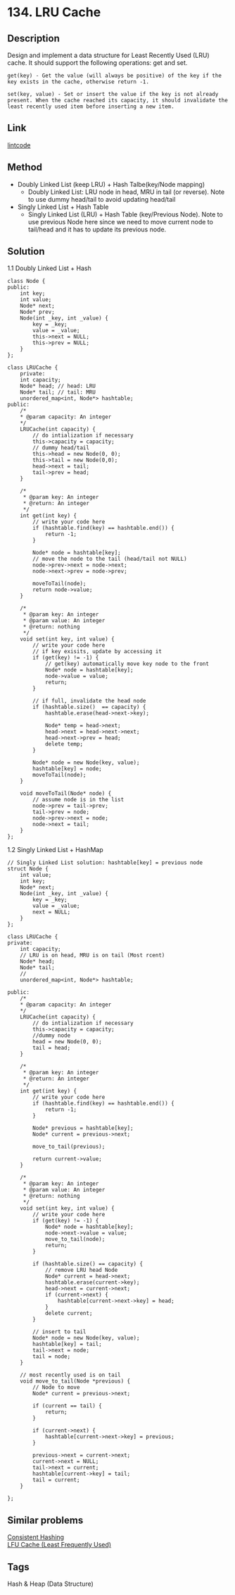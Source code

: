 # 134. LRU Cache

## Description

Design and implement a data structure for Least Recently Used (LRU) cache. It should support the following operations: get and set.
```
get(key) - Get the value (will always be positive) of the key if the key exists in the cache, otherwise return -1.

set(key, value) - Set or insert the value if the key is not already present. When the cache reached its capacity, it should invalidate the least recently used item before inserting a new item.
```

## Link
[lintcode](https://www.lintcode.com/problem/lru-cache/)

## Method
* Doubly Linked List (keep LRU) + Hash Talbe(key/Node mapping)
  * Doubly Linked List: LRU node in head, MRU in tail (or reverse). Note to use dummy head/tail to avoid updating head/tail
* Singly Linked List + Hash Table
  * Singly Linked List (LRU) + Hash Table (key/Previous Node). Note to use previous Node here since we need to move current node to tail/head and it has to update its previous node.

## Solution
1.1 Doubly Linked List + Hash
~~~
class Node {
public:
    int key;
    int value;
    Node* next;
    Node* prev;
    Node(int _key, int _value) {
        key = _key;
        value = _value;
        this->next = NULL;
        this->prev = NULL;
    }
};

class LRUCache {
    private:
    int capacity;
    Node* head; // head: LRU
    Node* tail; // tail: MRU
    unordered_map<int, Node*> hashtable;
public:
    /*
    * @param capacity: An integer
    */
    LRUCache(int capacity) {
        // do intialization if necessary
        this->capacity = capacity;
        // dummy head/tail
        this->head = new Node(0, 0);
        this->tail = new Node(0,0);
        head->next = tail;
        tail->prev = head;
    }

    /*
     * @param key: An integer
     * @return: An integer
     */
    int get(int key) {
        // write your code here
        if (hashtable.find(key) == hashtable.end()) {
            return -1;
        }    

        Node* node = hashtable[key];
        // move the node to the tail (head/tail not NULL)
        node->prev->next = node->next;
        node->next->prev = node->prev;

        moveToTail(node);
        return node->value;
    }

    /*
     * @param key: An integer
     * @param value: An integer
     * @return: nothing
     */
    void set(int key, int value) {
        // write your code here
        // if key exisits, update by accessing it
        if (get(key) != -1) {
            // get(key) automatically move key node to the front
            Node* node = hashtable[key];
            node->value = value;
            return;
        }

        // if full, invalidate the head node
        if (hashtable.size()  == capacity) {
            hashtable.erase(head->next->key);

            Node* temp = head->next;
            head->next = head->next->next;
            head->next->prev = head;
            delete temp;
        }

        Node* node = new Node(key, value);
        hashtable[key] = node;
        moveToTail(node);
    }

    void moveToTail(Node* node) {
        // assume node is in the list
        node->prev = tail->prev;
        tail->prev = node;
        node->prev->next = node;
        node->next = tail;
    }
};
~~~

1.2 Singly Linked List + HashMap
~~~
// Singly Linked List solution: hashtable[key] = previous node
struct Node {
    int value;
    int key;
    Node* next;
    Node(int _key, int _value) {
        key = _key;
        value = _value;
        next = NULL;
    }
};

class LRUCache {
private:
    int capacity;
    // LRU is on head, MRU is on tail (Most rcent)
    Node* head;
    Node* tail;
    //
    unordered_map<int, Node*> hashtable;
    
public:
    /*
    * @param capacity: An integer
    */
    LRUCache(int capacity) {
        // do intialization if necessary
        this->capacity = capacity;
        //dummy node
        head = new Node(0, 0);
        tail = head;
    }

    /*
     * @param key: An integer
     * @return: An integer
     */
    int get(int key) {
        // write your code here
        if (hashtable.find(key) == hashtable.end()) {
            return -1;
        }
        
        Node* previous = hashtable[key];
        Node* current = previous->next;
        
        move_to_tail(previous);

        return current->value;
    }

    /*
     * @param key: An integer
     * @param value: An integer
     * @return: nothing
     */
    void set(int key, int value) {
        // write your code here
        if (get(key) != -1) {
            Node* node = hashtable[key];
            node->next->value = value;
            move_to_tail(node);
            return;
        }
        
        if (hashtable.size() == capacity) {
            // remove LRU head Node
            Node* current = head->next;
            hashtable.erase(current->key);
            head->next = current->next;
            if (current->next) {
                hashtable[current->next->key] = head;
            }
            delete current;
        }
        
        // insert to tail
        Node* node = new Node(key, value);
        hashtable[key] = tail;
        tail->next = node;
        tail = node;
    }
    
    // most recently used is on tail
    void move_to_tail(Node *previous) {
        // Node to move
        Node* current = previous->next;
        
        if (current == tail) {
            return;    
        }
        
        if (current->next) {
            hashtable[current->next->key] = previous;
        }
        
        previous->next = current->next;
        current->next = NULL;
        tail->next = current;
        hashtable[current->key] = tail;
        tail = current;
    }
    
};
~~~

## Similar problems
[Consistent Hashing](https://www.lintcode.com/problem/consistent-hashing/)  
[LFU Cache (Least Frequently Used) ](https://www.lintcode.com/problem/lfu-cache/)  

## Tags
Hash & Heap (Data Structure)